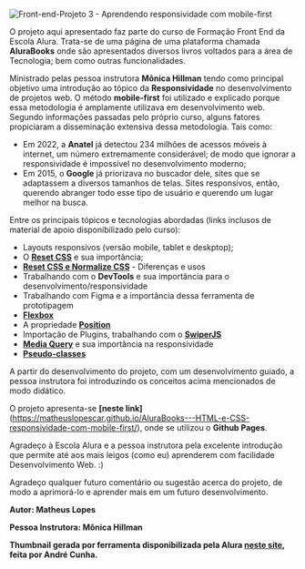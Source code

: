 ![Front-end-Projeto 3 - Aprendendo responsividade com mobile-first](https://github.com/MatheusLopescar/AluraBooks---HTML-e-CSS-responsividade-com-mobile-first/assets/116388307/6d8c7f40-ad43-48f5-b5be-ec874382a0ee)

O projeto aqui apresentado faz parte do curso de Formação Front End da Escola Alura. Trata-se de uma página de uma plataforma chamada **AluraBooks** onde são apresentados diversos livros voltados para a área de Tecnologia; bem como outras funcionalidades.

Ministrado pelas pessoa instrutora **Mônica Hillman** tendo como principal objetivo uma introdução ao tópico da **Responsividade** no desenvolvimento de projetos web. O método **mobile-first** foi utilizado e explicado porque essa metodologia é amplamente utilizava em desenvolvimento web. Segundo informações passadas pelo próprio curso, alguns fatores propiciaram a disseminação extensiva dessa metodologia. Tais como:

* Em 2022, a **Anatel** já detectou 234 milhões de acessos móveis à internet, um número extremamente considerável; de modo que ignorar a responsividade é impossível no desenvolvimento moderno;
* Em 2015, o **Google** já priorizava no buscador dele, sites que se adaptassem a diversos tamanhos de telas. Sites responsivos, então, querendo abranger todo esse tipo de usuário e querendo um lugar melhor na busca. 

Entre os principais tópicos e tecnologias abordadas (links inclusos de material de apoio disponibilizado pelo curso):

* Layouts responsivos (versão mobile, tablet e deskptop);
* O **[Reset CSS](https://www.alura.com.br/artigos/o-que-e-reset-css)** e sua importância;
* **[Reset CSS e Normalize CSS](https://www.alura.com.br/artigos/o-que-e-reset-css)** - Diferenças e usos
*  Trabalhando com o **DevTools** e sua importância para o desenvolvimento/responsividade
*  Trabalhando com Figma e a importância dessa ferramenta de prototipagem
*  **[Flexbox](https://cursos.alura.com.br/extra/alura-mais/css-flexbox-dicas-para-comecar-c301)**
*  A propriedade **[Position](https://www.alura.com.br/artigos/entenda-a-propriedade-position-css)**
*  Importação de Plugins, trabalhando com o **[SwiperJS](https://swiperjs.com/)**
*  **[Media Query](https://www.alura.com.br/artigos/flexibilidade-em-paginas-para-dispositivos-moveis-com-media-queries)** e sua importância na responsividade
*  **[Pseudo-classes](https://developer.mozilla.org/pt-BR/docs/Web/CSS/Pseudo-classes)**

A partir do desenvolvimento do projeto, com um desenvolvimento guiado, a pessoa instrutora foi introduzindo os conceitos acima mencionados de modo didático. 

O projeto apresenta-se **[neste link]**(https://matheuslopescar.github.io/AluraBooks---HTML-e-CSS-responsividade-com-mobile-first/), onde se utilizou o **Github Pages**.

Agradeço à Escola Alura e a pessoa instrutora pela excelente introdução que permite até aos mais leigos (como eu) aprenderem com facilidade Desenvolvimento Web. :)

Agradeço qualquer futuro comentário ou sugestão acerca do projeto, de modo a aprimorá-lo e aprender mais em um futuro desenvolvimento.

**Autor: Matheus Lopes**

**Pessoa Instrutora: Mônica Hillman**

**Thumbnail gerada por ferramenta disponibilizada pela Alura [neste site](https://alurathumbnail.vercel.app/), feita por André Cunha.**
